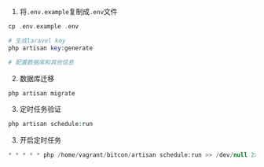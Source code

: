 
1. 将`.env.example`复制成`.env`文件
```php
cp .env.example .env

# 生成laravel key
php artisan key:generate

# 配置数据库和其他信息
```

2. 数据库迁移
```php
php artisan migrate
```

3. 定时任务验证
```php
php artisan schedule:run
```

3. 开启定时任务
```php
* * * * * php /home/vagrant/bitcon/artisan schedule:run >> /dev/null 2>&1
```

